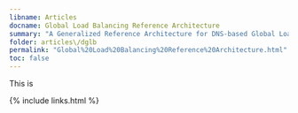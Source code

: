 ```yaml
---
libname: Articles
docname: Global Load Balancing Reference Architecture
summary: "A Generalized Reference Architecture for DNS-based Global Load Balancing"
folder: articles\/dglb
permalink: "Global%20Load%20Balancing%20Reference%20Architecture.html"
toc: false
---
```


This is 

{% include links.html %}